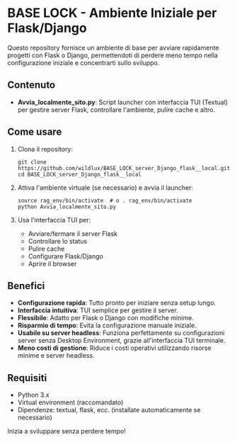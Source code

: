 # BASE LOCK - Ambiente Iniziale per Flask/Django

Questo repository fornisce un ambiente di base per avviare rapidamente progetti con Flask o Django, permettendoti di perdere meno tempo nella configurazione iniziale e concentrarti sullo sviluppo.

## Contenuto

- **Avvia_localmente_sito.py**: Script launcher con interfaccia TUI (Textual) per gestire server Flask, controllare l'ambiente, pulire cache e altro.

## Come usare

1. Clona il repository:
   ```
   git clone https://github.com/wildlux/BASE_LOCK_server_Django_flask__local.git
   cd BASE_LOCK_server_Django_flask__local
   ```

2. Attiva l'ambiente virtuale (se necessario) e avvia il launcher:
   ```
   source rag_env/bin/activate  # o . rag_env/bin/activate
   python Avvia_localmente_sito.py
   ```

3. Usa l'interfaccia TUI per:
   - Avviare/fermare il server Flask
   - Controllare lo status
   - Pulire cache
   - Configurare Flask/Django
   - Aprire il browser

## Benefici

- **Configurazione rapida**: Tutto pronto per iniziare senza setup lungo.
- **Interfaccia intuitiva**: TUI semplice per gestire il server.
- **Flessibile**: Adatto per Flask o Django con modifiche minime.
- **Risparmio di tempo**: Evita la configurazione manuale iniziale.
- **Usabile su server headless**: Funziona perfettamente su configurazioni server senza Desktop Environment, grazie all'interfaccia TUI terminale.
- **Meno costi di gestione**: Riduce i costi operativi utilizzando risorse minime e server headless.

## Requisiti

- Python 3.x
- Virtual environment (raccomandato)
- Dipendenze: textual, flask, ecc. (installate automaticamente se necessario)

Inizia a sviluppare senza perdere tempo!